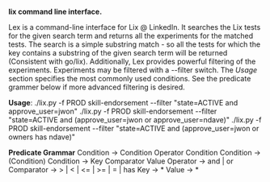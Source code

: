 **lix command line interface.**

Lex is a command-line interface for Lix @ LinkedIn. It searches the Lix tests for the given search term and returns all the experiments for the matched tests. The search is a simple substring match - so all the tests for which the key contains a substring of the given search term will be returned (Consistent with go/lix). Additionally, Lex provides powerful filtering of the experiments. Experiments may be filtered with a --filter switch. The *Usage* section specifies the most commonly used conditions. See the predicate grammer below if more advanced filtering is desired. 

**Usage**:
./lix.py -f PROD skill-endorsement --filter "state=ACTIVE and approve_user=jwon"
./lix.py -f PROD skill-endorsement --filter "state=ACTIVE and (approve_user=jwon or approve_user=ndave)"
./lix.py -f PROD skill-endorsement --filter "state=ACTIVE and (approve_user=jwon or owners has ndave)"

**Predicate Grammar**
Condition -> Condition Operator Condition
Condition -> (Condition)
Condition -> Key Comparator Value
Operator -> and | or
Comparator ->  > | < | <= | >= | = | has
Key -> *
Value -> *
